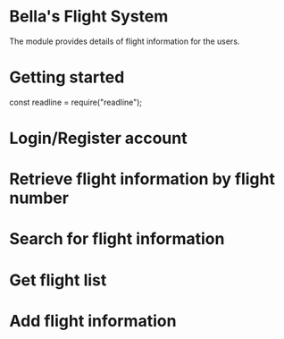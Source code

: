 # Bella's Flight System
The module provides details of flight information for the users.

# Getting started
const readline = require("readline");

# Login/Register account

# Retrieve flight information by flight number

# Search for flight information

# Get flight list

# Add flight information
